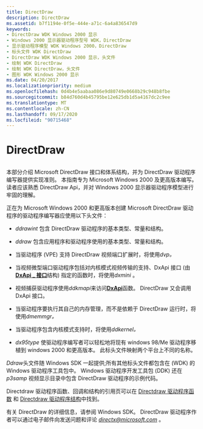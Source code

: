 ```yaml
---
title: DirectDraw
description: DirectDraw
ms.assetid: b7f1194e-0f5e-444e-a71c-6a4a836547d9
keywords:
- DirectDraw WDK Windows 2000 显示
- Windows 2000 显示器驱动程序型号 WDK，DirectDraw
- 显示驱动程序模型 WDK Windows 2000，DirectDraw
- 标头文件 WDK DirectDraw
- DirectDraw WDK Windows 2000 显示，头文件
- 绘制 WDK DirectDraw
- 绘制 WDK DirectDraw，头文件
- 图形 WDK Windows 2000 显示
ms.date: 04/20/2017
ms.localizationpriority: medium
ms.openlocfilehash: 0d4b4e5aabaa086e9d80749e0668b29c948b8fbe
ms.sourcegitcommit: b84d760d4b45795be12e625db1d5a4167dc2c9ee
ms.translationtype: MT
ms.contentlocale: zh-CN
ms.lasthandoff: 09/17/2020
ms.locfileid: "90715468"
---
```

# <a name="directdraw"></a>DirectDraw


## <span id="ddk_directdraw_gg"></span><span id="DDK_DIRECTDRAW_GG"></span>


本部分介绍 Microsoft DirectDraw 接口和体系结构，并为 DirectDraw 驱动程序编写器提供实现准则。 本指南专为 Microsoft Windows 2000 及更高版本编写。 读者应该熟悉 DirectDraw Api，并对 Windows 2000 显示器驱动程序模型进行牢固的理解。

正在为 Microsoft Windows 2000 和更高版本创建 Microsoft DirectDraw 驱动程序的驱动程序编写器应使用以下头文件：

-   *ddrawint* 包含 DirectDraw 驱动程序的基本类型、常量和结构。

-   *ddraw* 包含应用程序和驱动程序使用的基本类型、常量和结构。

-   当驱动程序 (VPE) 支持 DirectDraw 视频端口扩展时，将使用*dvp。*

-   当视频微型端口驱动程序包括对内核模式视频传输的支持、DxApi 接口 (由[**DxApi \_ 接口**](/windows/win32/api/dxmini/ns-dxmini-_dxapi_interface)结构) 指定的函数时，将使用*dxmini* 。

-   视频捕获驱动程序使用*ddkmapi*来访问[**DxApi**](/windows-hardware/drivers/ddi/dxapi/nf-dxapi-dxapi)函数。 DirectDraw 又会调用 DxApi 接口。

-   当驱动程序要执行其自己的内存管理，而不是依赖于 DirectDraw 运行时，将使用*dmemmgr。*

-   当驱动程序包含内核模式支持时，将使用*ddkernel。*

-   *dx95type* 使驱动程序编写者可以轻松地将现有 windows 98/Me 驱动程序移植到 windows 2000 和更高版本。 此标头文件映射两个平台上不同的名称。

*Ddraw*头文件随 Windows SDK 一起提供;所有其他标头文件都包含在 (WDK) 的 Windows 驱动程序工具包中。 Windows 驱动程序开发工具包 (DDK) 还在 *p3samp* 视频显示目录中包含 DirectDraw 驱动程序的示例代码。

Directdraw 驱动程序函数、回调和结构的引用页可以在 [Directdraw 驱动程序函数](/windows-hardware/drivers/ddi/index) 和 [Directdraw 驱动程序结构](/windows-hardware/drivers/ddi/index)中找到。

有关 DirectDraw 的详细信息，请参阅 Windows SDK。 DirectDraw 驱动程序作者可以通过电子邮件向发送问题和评论 <em>directx@microsoft.com</em> 。

 

